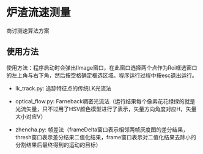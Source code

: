 # 炉渣流速测量

商讨测速算法方案

## 使用方法
使用方法：程序启动时会弹出IImage窗口，在此窗口选择两个点作为Roi框选窗口的左上角与右下角，然后按空格确定框选区域。程序运行过程中按esc退出运行。

- lk_track.py: 追踪特征点的传统LK光流法

- optical_flow.py:  Farneback稠密光流法（运行结果每个像素花花绿绿的就是光流矢量，只不过用了HSV颜色模型进行了表示，矢量方向角度对应H，矢量大小对应V）

- zhencha.py: 帧差法（frameDelta窗口表示相邻两帧灰度图的差分结果，thresh窗口表示差分结果二值化结果，frame窗口表示对二值化结果去除小的分割结果后最终得到的运动的目标）